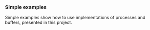### Simple examples

Simple examples show how to use implementations of processes and buffers, presented in this project.